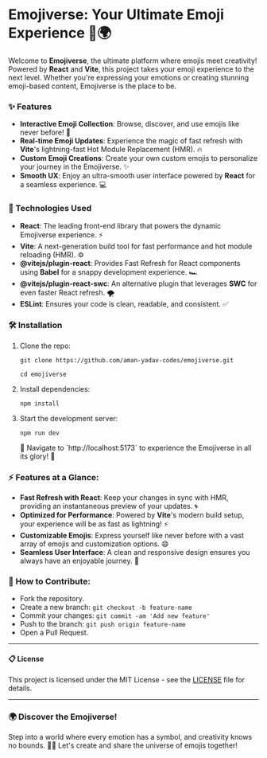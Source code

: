 # Emojiverse: Your Ultimate Emoji Experience 🚀🌍

Welcome to **Emojiverse**, the ultimate platform where emojis meet creativity! Powered by **React** and **Vite**, this project takes your emoji experience to the next level. Whether you're expressing your emotions or creating stunning emoji-based content, Emojiverse is the place to be.

### ✨ Features
- **Interactive Emoji Collection**: Browse, discover, and use emojis like never before! 🌟
- **Real-time Emoji Updates**: Experience the magic of fast refresh with **Vite**'s lightning-fast Hot Module Replacement (HMR). 🔥
- **Custom Emoji Creations**: Create your own custom emojis to personalize your journey in the Emojiverse. ✨
- **Smooth UX**: Enjoy an ultra-smooth user interface powered by **React** for a seamless experience. 💻

### 🚀 Technologies Used
- **React**: The leading front-end library that powers the dynamic Emojiverse experience. ⚡️
- **Vite**: A next-generation build tool for fast performance and hot module reloading (HMR). ⚙️
- **@vitejs/plugin-react**: Provides Fast Refresh for React components using **Babel** for a snappy development experience. 🏎️
- **@vitejs/plugin-react-swc**: An alternative plugin that leverages **SWC** for even faster React refresh. 🌪️
- **ESLint**: Ensures your code is clean, readable, and consistent. ✅

### 🛠️ Installation

1. Clone the repo:
   ```
   git clone https://github.com/aman-yadav-codes/emojiverse.git

   ```
   ```
   cd emojiverse
   ```
   

2. Install dependencies:
   ```
   npm install
   ```

3. Start the development server:
   ```
   npm run dev
   ```

   🚀 Navigate to \`http://localhost:5173\` to experience the Emojiverse in all its glory! 🌈

### ⚡️ Features at a Glance:
- **Fast Refresh with React**: Keep your changes in sync with HMR, providing an instantaneous preview of your updates. 🌀
- **Optimized for Performance**: Powered by **Vite**'s modern build setup, your experience will be as fast as lightning! ⚡️
- **Customizable Emojis**: Express yourself like never before with a vast array of emojis and customization options. 😄
- **Seamless User Interface**: A clean and responsive design ensures you always have an enjoyable journey. 📱

### 🌟 How to Contribute:
- Fork the repository.
- Create a new branch: `git checkout -b feature-name`
- Commit your changes: `git commit -am 'Add new feature'`
- Push to the branch: `git push origin feature-name`
- Open a Pull Request.

---

#### 📋 License

This project is licensed under the MIT License - see the [LICENSE](./LICENSE) file for details.

---

### 🌍 Discover the Emojiverse!

Step into a world where every emotion has a symbol, and creativity knows no bounds. 🚀✨ Let's create and share the universe of emojis together!

